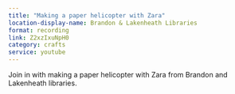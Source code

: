 ```yaml
---
title: "Making a paper helicopter with Zara"
location-display-name: Brandon & Lakenheath Libraries
format: recording
link: Z2xzIxuNpH0
category: crafts
service: youtube
---
```


Join in with making a paper helicopter with Zara from Brandon and Lakenheath libraries. 
